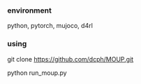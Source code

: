 ### environment

python, pytorch, mujoco, d4rl

### using 

git clone https://github.com/dcph/MOUP.git

python run_moup.py


